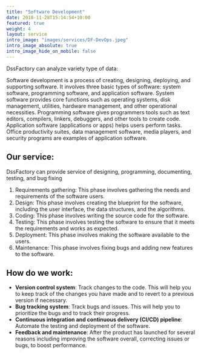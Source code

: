 ```yaml
---
title: "Software Development"
date: 2018-11-28T15:14:54+10:00
featured: true
weight: 4
layout: service
intro_image: "images/services/DF-DevOps.jpeg"
intro_image_absolute: true
intro_image_hide_on_mobile: false
---
```


DssFactory can analyze variety type of data:

Software development is a process of creating, designing, deploying, and supporting software. It involves three basic types of software: system software, programming software, and application software. System software provides core functions such as operating systems, disk management, utilities, hardware management, and other operational necessities. Programming software gives programmers tools such as text editors, compilers, linkers, debuggers, and other tools to create code. Application software (applications or apps) helps users perform tasks. Office productivity suites, data management software, media players, and security programs are examples of application software.

## Our service:

DssFactory can provide service of designing, programming, documenting, testing, and bug fixing

1. Requirements gathering: This phase involves gathering the needs and requirements of the software users.
2. Design: This phase involves creating the blueprint for the software, including the user interface, the data structures, and the algorithms.
3. Coding: This phase involves writing the source code for the software.
4. Testing: This phase involves testing the software to ensure that it meets the requirements and works as expected.
5. Deployment: This phase involves making the software available to the users.
6. Maintenance: This phase involves fixing bugs and adding new features to the software.

## How do we work:

- **Version control system**: Track changes to the code. This will help you to keep track of the changes you have made and to revert to a previous version if necessary.
- **Bug tracking system**: Track bugs and issues. This will help you to prioritize the bugs and to track their progress.
- **Continuous integration and continuous delivery (CI/CD) pipeline**: Automate the testing and deployment of the software. 
- **Feedback and maintenance**: After the product has launched for several reasons including improving the software overall, correcting issues or bugs, to boost performance.
